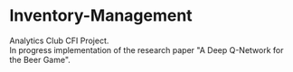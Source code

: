 # Inventory-Management
Analytics Club CFI Project. </br>
In progress implementation of the research paper "A Deep Q-Network for the Beer Game". 
